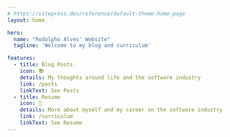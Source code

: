 ```yaml
---
# https://vitepress.dev/reference/default-theme-home-page
layout: home

hero:
  name: "Rodolpho Alves' Website"
  tagline: 'Welcome to my blog and curriculum'

features:
  - title: Blog Posts
    icon: 📚
    details: My thoughts around life and the software industry
    link: /posts
    linkText: See Posts
  - title: Resume
    icon: 📝
    details: More about myself and my career on the software industry
    link: /curriculum
    linkText: See Resume
---
```

